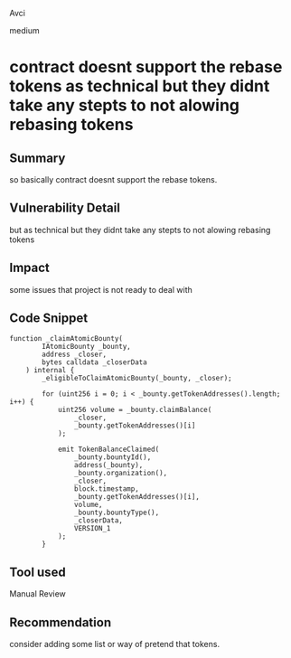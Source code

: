 Avci

medium

# contract doesnt support the rebase tokens as technical but they didnt take any stepts to not alowing rebasing tokens

## Summary
so basically contract doesnt support the rebase tokens.
## Vulnerability Detail
but as technical but they didnt take any stepts to not alowing rebasing tokens 
## Impact
some issues that project is not ready to deal with 
## Code Snippet
```solidity
function _claimAtomicBounty(
        IAtomicBounty _bounty,
        address _closer,
        bytes calldata _closerData
    ) internal {
        _eligibleToClaimAtomicBounty(_bounty, _closer);

        for (uint256 i = 0; i < _bounty.getTokenAddresses().length; i++) {
            uint256 volume = _bounty.claimBalance(
                _closer,
                _bounty.getTokenAddresses()[i]
            );

            emit TokenBalanceClaimed(
                _bounty.bountyId(),
                address(_bounty),
                _bounty.organization(),
                _closer,
                block.timestamp,
                _bounty.getTokenAddresses()[i],
                volume,
                _bounty.bountyType(),
                _closerData,
                VERSION_1
            );
        }
```
## Tool used

Manual Review

## Recommendation
consider adding some list or way of pretend that tokens. 